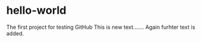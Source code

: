 # hello-world
The first project for testing GitHub
This is new text.......
Again furhter text is added.

